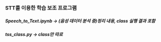 ### STT를 이용한 학습 보조 프로그램

##### Speech_to_Text.ipynb -> (음성 데이터 분석 중)정리 내용, class 실행 결과 포함

##### tss_class.py -> class만 따로
